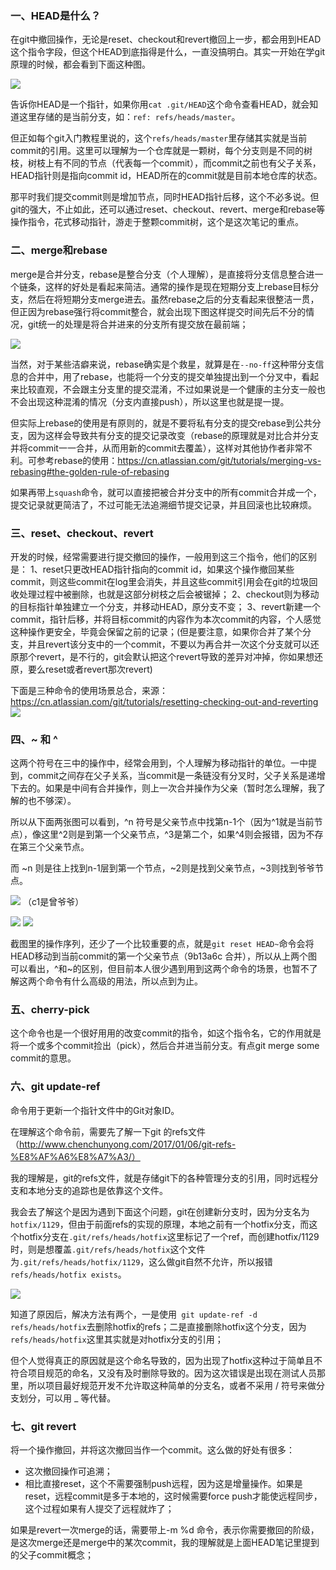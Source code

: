 ### 一、HEAD是什么？
在git中撤回操作，无论是reset、checkout和revert撤回上一步，都会用到HEAD这个指令字段，但这个HEAD到底指得是什么，一直没搞明白。其实一开始在学git原理的时候，都会看到下面这种图。

![](https://user-gold-cdn.xitu.io/2020/4/12/1716de5f337e9c4b?w=546&h=338&f=png&s=78941)

告诉你HEAD是一个指针，如果你用`cat .git/HEAD`这个命令查看HEAD，就会知道这里存储的是当前分支，如：`ref: refs/heads/master`。

但正如每个git入门教程里说的，这个`refs/heads/master`里存储其实就是当前commit的引用。这里可以理解为一个仓库就是一颗树，每个分支则是不同的树枝，树枝上有不同的节点（代表每一个commit），而commit之前也有父子关系，HEAD指针则是指向commit id，HEAD所在的commit就是目前本地仓库的状态。

那平时我们提交commit则是增加节点，同时HEAD指针后移，这个不必多说。但git的强大，不止如此，还可以通过reset、checkout、revert、merge和rebase等操作指令，花式移动指针，游走于整颗commit树，这个是这次笔记的重点。

### 二、merge和rebase
merge是合并分支，rebase是整合分支（个人理解），是直接将分支信息整合进一个链条，这样的好处是看起来简洁。通常的操作是现在短期分支上rebase目标分支，然后在将短期分支merge进去。虽然rebase之后的分支看起来很整洁一贯，但正因为rebase强行将commit整合，就会出现下图这样提交时间先后不分的情况，git统一的处理是将合并进来的分支所有提交放在最前端；

![](https://user-gold-cdn.xitu.io/2020/4/12/1716de5d9d484bcf?w=882&h=494&f=png&s=52203)

当然，对于某些洁癖来说，rebase确实是个救星，就算是在`--no-ff`这种带分支信息的合并中，用了rebase，也能将一个分支的提交单独提出到一个分叉中，看起来比较直观，不会跟主分支里的提交混淆，不过如果说是一个健康的主分支一般也不会出现这种混淆的情况（分支内直接push），所以这里也就是提一提。

但实际上rebase的使用是有原则的，就是不要将私有分支的提交rebase到公共分支，因为这样会导致共有分支的提交记录改变（rebase的原理就是对比合并分支并将commit一一合并，从而用新的commit去覆盖），这样对其他协作者非常不利。可参考rebase的使用：https://cn.atlassian.com/git/tutorials/merging-vs-rebasing#the-golden-rule-of-rebasing

如果再带上`squash`命令，就可以直接把被合并分支中的所有commit合并成一个，提交记录就更简洁了，不过可能无法追溯细节提交记录，并且回滚也比较麻烦。

### 三、reset、checkout、revert
开发的时候，经常需要进行提交撤回的操作，一般用到这三个指令，他们的区别是：
1、reset只更改HEAD指针指向的commit id，如果这个操作撤回某些commit，则这些commit在log里会消失，并且这些commit引用会在git的垃圾回收处理过程中被删除，也就是这部分树枝之后会被锯掉；
2、checkout则为移动的目标指针单独建立一个分支，并移动HEAD，原分支不变；
3、revert新建一个commit，指针后移，并将目标commit的内容作为本次commit的内容，个人感觉这种操作更安全，毕竟会保留之前的记录；(但是要注意，如果你合并了某个分支，并且revert该分支中的一个commit，不要以为再合并一次这个分支就可以还原那个revert，是不行的，git会默认把这个revert导致的差异对冲掉，你如果想还原，要么reset或者revert那次revert)

下面是三种命令的使用场景总合，来源：https://cn.atlassian.com/git/tutorials/resetting-checking-out-and-reverting
![](https://user-gold-cdn.xitu.io/2020/4/12/1716de5dbf2c829c?w=1206&h=682&f=png&s=134646)


### 四、~ 和 ^
这两个符号在三中的操作中，经常会用到，个人理解为移动指针的单位。一中提到，commit之间存在父子关系，当commit是一条链没有分叉时，父子关系是递增下去的。如果是中间有合并操作，则上一次合并操作为父亲（暂时怎么理解，我了解的也不够深）。

所以从下面两张图可以看到，^n 符号是父亲节点中找第n-1个（因为^1就是当前节点），像这里^2则是到第一个父亲节点，^3是第二个，如果^4则会报错，因为不存在第三个父亲节点。

而 ~n 则是往上找到n-1层到第一个节点，~2则是找到父亲节点，~3则找到爷爷节点。

![](https://user-gold-cdn.xitu.io/2020/4/12/1716de5da67ae8db?w=1038&h=596&f=png&s=113135)
（c1是曾爷爷）

![](https://user-gold-cdn.xitu.io/2020/4/12/1716de5dc0f8de79?w=1534&h=330&f=png&s=111473)
![](https://user-gold-cdn.xitu.io/2020/4/12/1716de5da5e6a9da?w=1206&h=244&f=png&s=70784)

截图里的操作序列，还少了一个比较重要的点，就是`git reset HEAD~`命令会将HEAD移动到当前commit的第一个父亲节点（9b13a6c 合并），所以从上两个图可以看出，^和~的区别，但目前本人很少遇到用到这两个命令的场景，也暂不了解这两个命令有什么高级的用法，所以点到为止。

### 五、cherry-pick
这个命令也是一个很好用用的改变commit的指令，如这个指令名，它的作用就是将一个或多个commit捡出（pick），然后合并进当前分支。有点git merge some commit的意思。

### 六、git update-ref
命令用于更新一个指针文件中的Git对象ID。

在理解这个命令前，需要先了解一下git 的refs文件（http://www.chenchunyong.com/2017/01/06/git-refs-%E8%AF%A6%E8%A7%A3/）

我的理解是，git的refs文件，就是存储git下的各种管理分支的引用，同时远程分支和本地分支的追踪也是依靠这个文件。

我会去了解这个是因为遇到下面这个问题，git在创建新分支时，因为分支名为`hotfix/1129`，但由于前面refs的实现的原理，本地之前有一个hotfix分支，而这个hotfix分支在`.git/refs/heads/hotfix`这里标记了一个ref，而创建hotfix/1129时，则是想覆盖`.git/refs/heads/hotfix`这个文件为`.git/refs/heads/hotfix/1129`，这么做git自然不允许，所以报错 `refs/heads/hotfix exists`。

![](https://user-gold-cdn.xitu.io/2020/4/12/1716de5da37fad2a?w=1116&h=48&f=png&s=8987)

知道了原因后，解决方法有两个，一是使用` git update-ref -d refs/heads/hotfix`去删除hotfix的refs；二是直接删除hotfix这个分支，因为`refs/heads/hotfix`这里其实就是对hotfix分支的引用；

但个人觉得真正的原因就是这个命名导致的，因为出现了hotfix这种过于简单且不符合项目规范的命名，又没有及时删除导致的。因为这次错误是出现在测试人员那里，所以项目最好规范开发不允许取这种简单的分支名，或者不采用 / 符号来做分支划分，可以用 _ 等代替。

### 七、git revert
将一个操作撤回，并将这次撤回当作一个commit。这么做的好处有很多：
- 这次撤回操作可追溯；
- 相比直接reset，这个不需要强制push远程，因为这是增量操作。如果是reset，远程commit是多于本地的，这时候需要force push才能使远程同步，这个过程如果有人提交了远程就炸了；

如果是revert一次merge的话，需要带上-m %d 命令，表示你需要撤回的阶级，是这次merge还是merge中的某次commit，我的理解就是上面HEAD笔记里提到的父子commit概念；